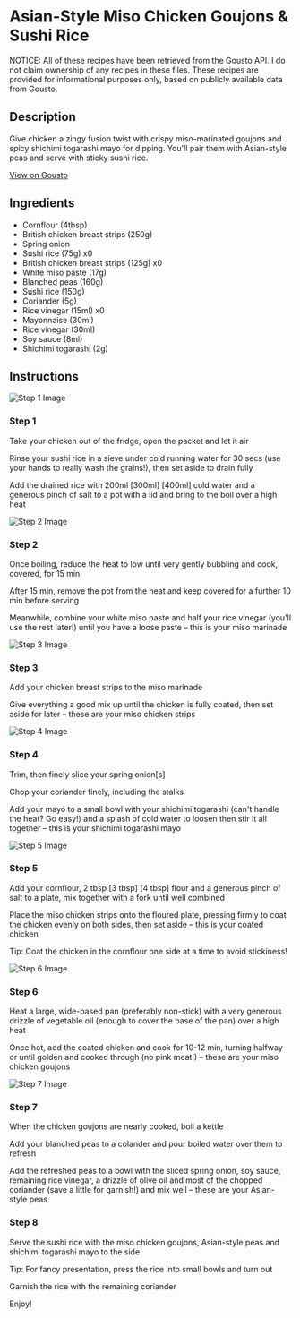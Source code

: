 #  Asian-Style Miso Chicken Goujons & Sushi Rice

NOTICE: All of these recipes have been retrieved from the Gousto API. I do not claim ownership of any recipes in these files. These recipes are provided for informational purposes only, based on publicly available data from Gousto.

## Description

Give chicken a zingy fusion twist with crispy miso-marinated goujons and spicy shichimi togarashi mayo for dipping. You'll pair them with Asian-style peas and serve with sticky sushi rice.

[View on Gousto](https://www.gousto.co.uk/recipes/cookbook/asian-style-miso-chicken-goujons-sushi-rice)

## Ingredients

- Cornflour (4tbsp)
- British chicken breast strips (250g)
- Spring onion
- Sushi rice (75g) x0
- British chicken breast strips (125g) x0
- White miso paste (17g)
- Blanched peas (160g)
- Sushi rice (150g)
- Coriander (5g)
- Rice vinegar (15ml) x0
- Mayonnaise (30ml)
- Rice vinegar (30ml)
- Soy sauce (8ml)
- Shichimi togarashi (2g)

## Instructions

![Step 1 Image](https://production-media.gousto.co.uk/cms/recipe-step-image/step-1-1678205177986-x200.jpg)

### Step 1

Take your chicken out of the fridge, open the packet and let it air

Rinse your sushi rice in a sieve under cold running water for 30 secs (use your hands to really wash the grains!), then set aside to drain fully

Add the drained rice with 200ml <span class="text-purple">[300ml]</span><span class="text-danger"> [400ml]</span> cold water and a generous pinch of salt to a pot with a lid and bring to the boil over a high heat

![Step 2 Image](https://production-media.gousto.co.uk/cms/recipe-step-image/step-2-1678205183925-x200.jpg)

### Step 2

Once boiling, reduce the heat to low until very gently bubbling and cook, covered, for 15 min

After 15 min, remove the pot from the heat and keep covered for a further 10 min before serving

Meanwhile, combine your white miso paste and half your rice vinegar (you'll use the rest later!) until you have a loose paste – this is your miso marinade

![Step 3 Image](https://production-media.gousto.co.uk/cms/recipe-step-image/step-3-1678205193598-x200.jpg)

### Step 3

Add your chicken breast strips to the miso marinade

Give everything a good mix up until the chicken is fully coated, then set aside for later – these are your miso chicken strips

![Step 4 Image](https://production-media.gousto.co.uk/cms/recipe-step-image/step-4-1678205201989-x200.jpg)

### Step 4

Trim, then finely slice your spring onion[s]

Chop your coriander finely, including the stalks

Add your mayo to a small bowl with your shichimi togarashi (can't handle the heat? Go easy!) and a splash of cold water to loosen then stir it all together – this is your shichimi togarashi mayo

![Step 5 Image](https://production-media.gousto.co.uk/cms/recipe-step-image/step-4-1-1696425681081-x200.jpg)

### Step 5

Add your cornflour, 2 tbsp <span class="text-purple">[3 tbsp]</span> <span class="text-danger">[4 tbsp]</span> flour and a generous pinch of salt to a plate, mix together with a fork until well combined

Place the miso chicken strips onto the floured plate, pressing firmly to coat the chicken evenly on both sides, then set aside – this is your coated chicken

Tip: Coat the chicken in the cornflour one side at a time to avoid stickiness!

![Step 6 Image](https://production-media.gousto.co.uk/cms/recipe-step-image/Step-6-1696425684316-x200.jpg)

### Step 6

Heat a large, wide-based pan (preferably non-stick) with a very generous drizzle of vegetable oil (enough to cover the base of the pan) over a high heat

Once hot, add the coated chicken and cook for 10-12 min, turning halfway or until golden and cooked through (no pink meat!) – these are your miso chicken goujons

![Step 7 Image](https://production-media.gousto.co.uk/cms/recipe-step-image/step-7-1678205229601-x200.jpg)

### Step 7

When the chicken goujons are nearly cooked, boil a kettle

Add your blanched peas to a colander and pour boiled water over them to refresh

Add the refreshed peas to a bowl with the sliced spring onion, soy sauce, remaining rice vinegar, a drizzle of olive oil and most of the chopped coriander (save a little for garnish!) and mix well – these are your Asian-style peas

### Step 8

Serve the sushi rice with the miso chicken goujons, Asian-style peas and shichimi togarashi mayo to the side

Tip: For fancy presentation, press the rice into small bowls and turn out

Garnish the rice with the remaining coriander

Enjoy!

